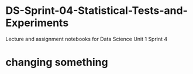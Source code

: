 # DS-Sprint-04-Statistical-Tests-and-Experiments
Lecture and assignment notebooks for Data Science Unit 1 Sprint 4

# changing something
